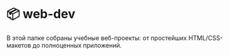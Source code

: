 # 📦 web-dev

В этой папке собраны учебные веб-проекты: от простейших HTML/CSS-макетов до полноценных приложений.
